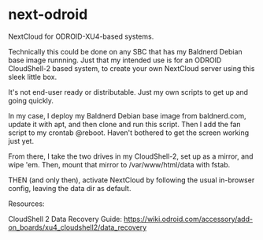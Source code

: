 # next-odroid
NextCloud for ODROID-XU4-based systems.

Technically this could be done on any SBC that has my Baldnerd Debian base image runnning. Just that my intended use is for an ODROID CloudShell-2 based system, to create your own NextCloud server using this sleek little box.

It's not end-user ready or distributable. Just my own scripts to get up and going quickly.

In my case, I deploy my Baldnerd Debian base image from baldnerd.com, update it with apt, and then clone and run this script. Then I add the fan script to my crontab @reboot. Haven't bothered to get the screen working just yet.

From there, I take the two drives in my CloudShell-2, set up as a mirror, and wipe 'em. Then, mount that mirror to /var/www/html/data with fstab.

THEN (and only then), activate NextCloud by following the usual in-browser config, leaving the data dir as default.

Resources:

CloudShell 2 Data Recovery Guide:
https://wiki.odroid.com/accessory/add-on_boards/xu4_cloudshell2/data_recovery
